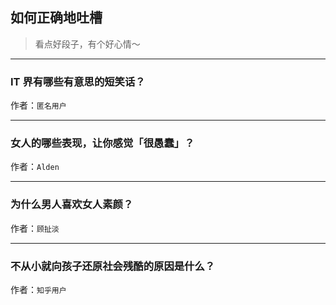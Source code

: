 ## 如何正确地吐槽

> 看点好段子，有个好心情～


 
---

### IT 界有哪些有意思的短笑话？

> 


作者：`匿名用户`

---

### 女人的哪些表现，让你感觉「很愚蠢」？

> 


作者：`Alden`

---

### 为什么男人喜欢女人素颜？

> 


作者：`顾扯淡`

---

### 不从小就向孩子还原社会残酷的原因是什么？

> 


作者：`知乎用户`